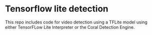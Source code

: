 # Tensorflow lite detection



This repo includes code for video detection using a TFLite model using either TensorFLow Lite Interpreter or the Coral Detection Engine.